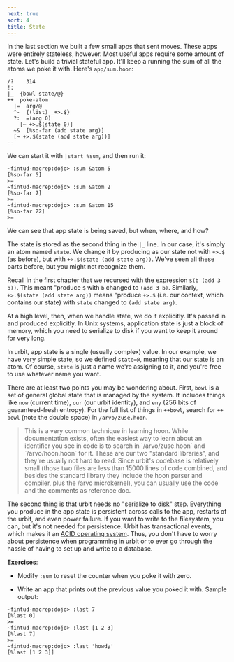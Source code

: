 ```yaml
---
next: true
sort: 4
title: State
---
```


In the last section we built a few small apps that sent moves.
These apps were entirely stateless, however.  Most useful apps
require some amount of state.  Let's build a trivial stateful
app.  It'll keep a running the sum of all the atoms we poke it with.
Here's `app/sum.hoon`:

```
/?    314
!:
|_  {bowl state/@}
++  poke-atom
  |=  arg/@
  ^-  {(list) _+>.$}
  ?:  =(arg 0)  
    [~ +>.$(state 0)]
  ~&  [%so-far (add state arg)]
  [~ +>.$(state (add state arg))]
--
```

We can start it with `|start %sum`, and then run it:

```
~fintud-macrep:dojo> :sum &atom 5
[%so-far 5]
>=
~fintud-macrep:dojo> :sum &atom 2
[%so-far 7]
>=
~fintud-macrep:dojo> :sum &atom 15
[%so-far 22]
>=
```

We can see that app state is being saved, but when, where, and
how?

The state is stored as the second thing in the `|_` line.  In our
case, it's simply an atom named `state`.  We change it by
producing as our state not with `+>.$` (as before), but with `+>.$(state (add state arg))`.  We've seen all these parts before, but you might not
recognize them.

Recall in the first chapter that we recursed with the expression
`$(b (add 3 b))`.  This meant "produce `$` with `b` changed to
`(add 3 b)`.  Similarly, `+>.$(state (add state arg))` means
"produce `+>.$` (i.e. our context, which contains our state) with
`state` changed to `(add state arg)`.

At a high level, then, when we handle state, we do it explicitly.
It's passed in and produced explicitly.  In Unix systems,
application state is just a block of memory, which you need to
serialize to disk if you want to keep it around for very long.

In urbit, app state is a single (usually complex) value.  In our
example, we have very simple state, so we defined `state=@`,
meaning that our state is an atom.  Of course, `state` is just a
name we're assigning to it, and you're free to use whatever name
you want.

There are at least two points you may be wondering about.  First, `bowl` is a set of general global state that is managed by the system.  It
includes things like `now` (current time), `our` (our urbit
identity), and `eny` (256 bits of guaranteed-fresh entropy).  For
the full list of things in `++bowl`, search for `++  bowl` (note
the double space) in `/arvo/zuse.hoon`.

<blockquote class="blockquote">
This is a very common technique in learning hoon.  While
documentation exists, often the easiest way to learn about an
identifier you see in code is to search in `/arvo/zuse.hoon`
and `/arvo/hoon.hoon` for it.  These are our two "standard
libraries", and they're usually not hard to read.  Since
urbit's codebase is relatively small (those two files are less
than 15000 lines of code combined, and besides the standard
library they include the hoon parser and compiler, plus the
/arvo microkernel), you can usually use the code and the
comments as reference doc.
</blockquote>

The second thing is that urbit needs no "serialize to disk" step.
Everything you produce in the app state is persistent across
calls to the app, restarts of the urbit, and even power failure.
If you want to write to the filesystem, you can, but it's not
needed for persistence.  Urbit has transactional events, which
makes it an [ACID operating system](https://en.wikipedia.org/wiki/ACID).  Thus, you don't have to
worry about persistence when programming in urbit or to ever go
through the hassle of having to set up and write to a database.

**Exercises**:

- Modify `:sum` to reset the counter when you poke it with zero.

- Write an app that prints out the previous value you poked it
  with.  Sample output:

```
~fintud-macrep:dojo> :last 7
[%last 0]
>=
~fintud-macrep:dojo> :last [1 2 3]
[%last 7]
>=
~fintud-macrep:dojo> :last 'howdy'
[%last [1 2 3]]
